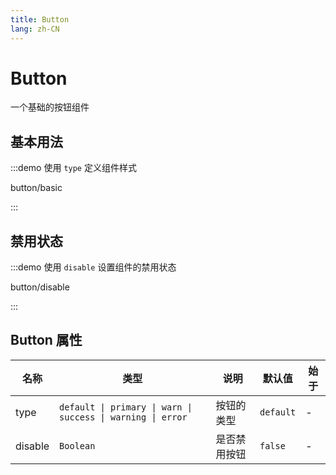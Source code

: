 ```yaml
---
title: Button
lang: zh-CN
---
```


# Button

一个基础的按钮组件

<script setup>
const demos = import.meta.globEager('../../../demos/bole-design/button/*/*.vue')
</script>

## 基本用法

:::demo 使用 `type` 定义组件样式

button/basic

:::

## 禁用状态

:::demo 使用 `disable` 设置组件的禁用状态

button/disable

:::

## Button 属性

| 名称    | 类型                                                        | 说明         | 默认值    | 始于 |
| ------- | ----------------------------------------------------------- | ------------ | --------- | ---- |
| type    | `default \| primary \| warn \| success \| warning \| error` | 按钮的类型   | `default` | -    |
| disable | `Boolean`                                                   | 是否禁用按钮 | `false`   | -    |
